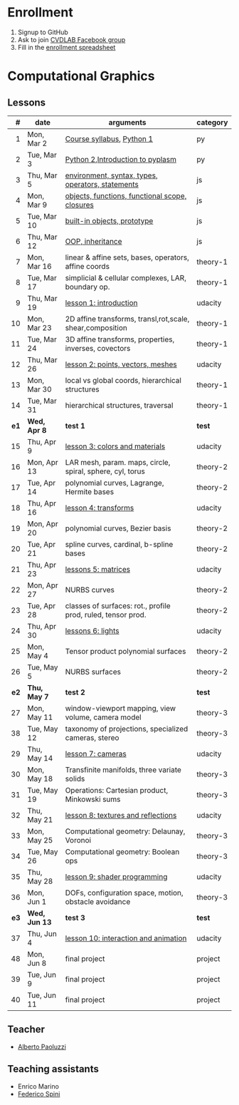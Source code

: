 # Enrollment

1. Signup to GitHub
2. Ask to join [CVDLAB Facebook group](https://www.facebook.com/groups/cvdlab/)
3. Fill in the [enrollment spreadsheet](https://docs.google.com/spreadsheets/d/1WYKBwIbqk1SF6MdTQ7HIauO457_MMWyekyD5CT5x48c/edit#gid=0)

# Computational Graphics

## Lessons

| # | date | arguments | category |
|--:|------|-----------|----------|
| 1 | Mon, Mar 2 | [Course syllabus](lessons/2015-03-02/lecture-01a.pdf), [Python 1](lessons/2015-03-02/lecture-01a.pdf) | py |
| 2 | Tue, Mar 3 | [Python 2](lessons/2015-03-03/lecture-02a.pdf),[Introduction to pyplasm](lessons/2015-03-03/lecture-02b.pdf) | py |
| 3 | Thu, Mar 5 | [environment, syntax, types, operators, statements](https://github.com/cvdlab-cg/lessons/tree/master/lessons/2015-03-05) | js |
| 4 | Mon, Mar 9 | [objects, functions, functional scope, closures](https://github.com/cvdlab-cg/lessons/tree/master/lessons/2015-03-09) | js |
| 5 | Tue, Mar 10 | [built-in objects, prototype](https://github.com/cvdlab-cg/lessons/tree/master/lessons/2015-03-10) | js |
| 6 | Thu, Mar 12 | [OOP, inheritance](https://github.com/cvdlab-cg/lessons/tree/master/lessons/2015-03-12) | js |
| 7 | Mon, Mar 16 | linear & affine sets, bases, operators, affine coords | theory-1 |
| 8 | Tue, Mar 17 | simplicial & cellular complexes, LAR, boundary op. | theory-1 |
| 9 | Thu, Mar 19 | [lesson 1: introduction](https://github.com/cvdlab-cg/lessons/tree/master/lessons/2015-03-19) | udacity |
| 10 | Mon, Mar 23 | 2D affine transforms, transl,rot,scale, shear,composition | theory-1 |
| 11 | Tue, Mar 24 | 3D affine transforms, properties, inverses, covectors | theory-1 |
| 12 | Thu, Mar 26 | [lesson 2: points, vectors, meshes](https://github.com/cvdlab-cg/lessons/tree/master/lessons/2015-03-26) | udacity |
| 13 | Mon, Mar 30 | local vs global coords, hierarchical structures | theory-1 |
| 14 | Tue, Mar 31 | hierarchical structures, traversal | theory-1
| **e1** | **Wed, Apr 8** | **test 1** | **test** |
| 15 | Thu, Apr 9 | [lesson 3: colors and materials](https://github.com/cvdlab-cg/lessons/tree/master/lessons/2015-04-09) | udacity |
| 16 | Mon, Apr 13 | LAR mesh, param. maps, circle, spiral, sphere, cyl, torus | theory-2 |
| 17 | Tue, Apr 14 | polynomial curves, Lagrange, Hermite bases | theory-2 |
| 18 | Thu, Apr 16 | [lesson 4: transforms](https://github.com/cvdlab-cg/lessons/tree/master/lessons/2015-04-16) | udacity |
| 19 | Mon, Apr 20 | polynomial curves, Bezier basis | theory-2 |
| 20 | Tue, Apr 21 | spline curves, cardinal, b-spline bases | theory-2 |
| 21 | Thu, Apr 23 | [lessons 5: matrices](https://github.com/cvdlab-cg/lessons/tree/master/lessons/2015-04-23) | udacity |
| 22 | Mon, Apr 27 | NURBS curves | theory-2 |
| 23 | Tue, Apr 28 | classes of surfaces: rot., profile prod, ruled, tensor prod. | theory-2 |
| 24 | Thu, Apr 30 | [lessons 6: lights](https://github.com/cvdlab-cg/lessons/tree/master/lessons/2015-04-30) | udacity |
| 25 | Mon, May 4 | Tensor product polynomial surfaces | theory-2 |
| 26 | Tue, May 5 | NURBS surfaces | theory-2 |
| **e2** | **Thu, May 7** | **test 2** | **test** |
| 27 | Mon, May 11 | window-viewport mapping, view volume, camera model | theory-3 |
| 38 | Tue, May 12 | taxonomy of projections, specialized cameras, stereo | theory-3 |
| 29 | Thu, May 14 | [lesson 7: cameras](https://github.com/cvdlab-cg/lessons/tree/master/lessons/2015-05-14) | udacity |
| 30 | Mon, May 18 | Transfinite manifolds, three variate solids | theory-3 |
| 31 | Tue, May 19 | Operations: Cartesian product, Minkowski sums | theory-3 |
| 32 | Thu, May 21 | [lesson 8: textures and reflections](https://github.com/cvdlab-cg/lessons/tree/master/lessons/2015-05-21) | udacity |
| 33 | Mon, May 25 | Computational geometry: Delaunay, Voronoi | theory-3 |
| 34 | Tue, May 26 | Computational geometry: Boolean ops | theory-3 |
| 35 | Thu, May 28 | [lesson 9: shader programming](https://github.com/cvdlab-cg/lessons/tree/master/lessons/2015-05-28) | udacity |
| 36 | Mon, Jun 1 | DOFs, configuration space, motion, obstacle avoidance | theory-3 |
| **e3** | **Wed, Jun 13** | **test 3** | **test** |
| 37 | Thu, Jun 4 | [lesson 10: interaction and animation](https://github.com/cvdlab-cg/lessons/tree/master/lessons/2015-06-04) | udacity |
| 48 | Mon, Jun 8 | final project | project |
| 39 | Tue, Jun 9 | final project | project |
| 40 | Tue, Jun 11 | final project | project |

## Teacher

- [Alberto Paoluzzi](http://paoluzzi.dia.uniroma3.it/)

## Teaching assistants

- Enrico Marino
- [Federico Spini](http://federicospini.com)
